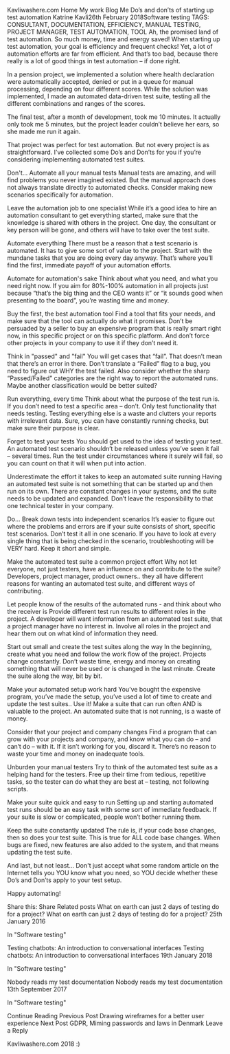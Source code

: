 
Kavliwashere.com
Home
My work
Blog
Me
Do’s and don’ts of starting up test automation
Katrine Kavli26th February 2018Software testing
TAGS: CONSULTANT, DOCUMENTATION, EFFICIENCY, MANUAL TESTING, PROJECT MANAGER, TEST AUTOMATION, TOOL
Ah, the promised land of test automation. So much money, time and energy saved! When starting up test automation, your goal is efficiency and frequent checks! Yet, a lot of automation efforts are far from efficient. And that’s too bad, because there really is a lot of good things in test automation – if done right.

In a pension project, we implemented a solution where health declaration were automatically accepted, denied or put in a queue for manual processing, depending on four different scores. While the solution was implemented, I made an automated data-driven test suite, testing all the different combinations and ranges of the scores.

The final test, after a month of development, took me 10 minutes. It actually only took me 5 minutes, but the project leader couldn’t believe her ears, so she made me run it again.

That project was perfect for test automation. But not every project is as straightforward. I’ve collected some Do’s and Don’ts for you if you’re considering implementing automated test suites.

Don't...
Automate all your manual tests
Manual tests are amazing, and will find problems you never imagined existed. But the manual approach does not always translate directly to automated checks. Consider making new scenarios specifically for automation.

Leave the automation job to one specialist
While it’s a good idea to hire an automation consultant to get everything started, make sure that the knowledge is shared with others in the project. One day, the consultant or key person will be gone, and others will have to take over the test suite.

Automate everything
There must be a reason that a test scenario is automated. It has to give some sort of value to the project. Start with the mundane tasks that you are doing every day anyway. That’s where you’ll find the first, immediate payoff of your automation efforts.

Automate for automation's sake
Think about what you need, and what you need right now. If you aim for 80%-100% automation in all projects just because “that’s the big thing and the CEO wants it” or “it sounds good when presenting to the board”, you’re wasting time and money.

Buy the first, the best automation tool
Find a tool that fits your needs, and make sure that the tool can actually do what it promises. Don’t be persuaded by a seller to buy an expensive program that is really smart right now, in this specific project or on this specific platform. And don’t force other projects in your company to use it if they don’t need it.

Think in "passed" and "fail"
You will get cases that “fail”. That doesn’t mean that there’s an error in there. Don’t translate a “Failed” flag to a bug, you need to figure out WHY the test failed. Also consider whether the sharp “Passed/Failed” categories are the right way to report the automated runs. Maybe another classification would be better suited?

Run everything, every time
Think about what the purpose of the test run is. If you don’t need to test a specific area – don’t. Only test functionality that needs testing. Testing everything else is a waste and clutters your reports with irrelevant data. Sure, you can have constantly running checks, but make sure their purpose is clear.

Forget to test your tests
You should get used to the idea of testing your test. An automated test scenario shouldn’t be released unless you’ve seen it fail – several times. Run the test under circumstances where it surely will fail, so you can count on that it will when put into action.

Underestimate the effort it takes to keep an automated suite running
Having an automated test suite is not something that can be started up and then run on its own. There are constant changes in your systems, and the suite needs to be updated and expanded. Don’t leave the responsibility to that one technical tester in your company.

Do...
Break down tests into independent scenarios
It’s easier to figure out where the problems and errors are if your suite consists of short, specific test scenarios. Don’t test it all in one scenario. If you have to look at every single thing that is being checked in the scenario, troubleshooting will be VERY hard. Keep it short and simple.

Make the automated test suite a common project effort
Why not let everyone, not just testers, have an influence on and contribute to the suite? Developers, project manager, product owners.. they all have different reasons for wanting an automated test suite, and different ways of contributing.

Let people know of the results of the automated runs - and think about who the receiver is
Provide different test run results to different roles in the project. A developer will want information from an automated test suite, that a project manager have no interest in. Involve all roles in the project and hear them out on what kind of information they need.

Start out small and create the test suites along the way
In the beginning, create what you need and follow the work flow of the project. Projects change constantly. Don’t waste time, energy and money on creating something that will never be used or is changed in the last minute. Create the suite along the way, bit by bit.

Make your automated setup work hard
You’ve bought the expensive program, you’ve made the setup, you’ve used a lot of time to create and update the test suites.. Use it! Make a suite that can run often AND is valuable to the project. An automated suite that is not running, is a waste of money.

Consider that your project and company changes
Find a program that can grow with your projects and company, and know what you can do – and can’t do – with it. If it isn’t working for you, discard it. There’s no reason to waste your time and money on inadequate tools.

Unburden your manual testers
Try to think of the automated test suite as a helping hand for the testers. Free up their time from tedious, repetitive tasks, so the tester can do what they are best at – testing, not following scripts.

Make your suite quick and easy to run
Setting up and starting automated test runs should be an easy task with some sort of immediate feedback. If your suite is slow or complicated, people won’t bother running them.

Keep the suite constantly updated
The rule is, if your code base changes, then so does your test suite. This is true for ALL code base changes. When bugs are fixed, new features are also added to the system, and that means updating the test suite.

And last, but not least...
Don't just accept what some random article on the Internet tells you
YOU know what you need, so YOU decide whether these Do’s and Don’ts apply to your test setup.

Happy automating!

Share this:
Share
Related posts
What on earth can just 2 days of testing do for a project?
What on earth can just 2 days of testing do for a project?
25th January 2016

In "Software testing"

Testing chatbots: An introduction to conversational interfaces
Testing chatbots: An introduction to conversational interfaces
19th January 2018

In "Software testing"

Nobody reads my test documentation
Nobody reads my test documentation
13th September 2017

In "Software testing"

Continue Reading
Previous Post
Drawing wireframes for a better user experience
Next Post
GDPR, Miming passwords and laws in Denmark
Leave a Reply

Kavliwashere.com 2018
:)
